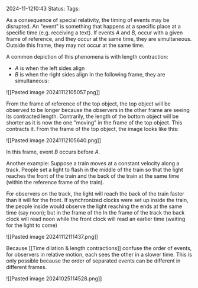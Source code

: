 2024-11-1210:43
Status: 
Tags: 

As a consequence of special relativity, the timing of events may be disrupted. An "event" is something that happens at a specific place at a specific time (e.g. receiving a text). If events $A$ and $B$, occur with a given frame of reference, and they occur at the same time, they are simultaneous. Outside this frame, they may not occur at the same time. 

A common depiction of this phenomena is with length contraction: 
- $A$ is when the left sides align 
- $B$ is when the right sides align 
In the following frame, they are simultaneous: 

![[Pasted image 20241112105057.png]]

From the frame of reference of the top object, the top object will be observed to be longer because the observers in the other frame are seeing its contracted length. Contrarily, the length of the bottom object will be shorter as it is now the one "moving" in the frame of the top object. This contracts it. From the frame of the top object, the image looks like this: 

![[Pasted image 20241112105640.png]]

In this frame, event $B$ occurs before $A$. 

Another example: 
Suppose a train moves at a constant velocity along a track. People set a light to flash in the middle of the train so that the light reaches the front of the train and the back of the train at the same time (within the reference frame of the train). 

For observers on the track, the light will reach the back of the train faster than it will for the front. If synchronized clocks were set up inside the train, the people inside would observe the light reaching the ends at the same time (say noon); but in the frame of the In the frame of the track the back clock will read noon while the front clock will read an earlier time (waiting for the light to come)

![[Pasted image 20241112111437.png]]

Because [[Time dilation & length contractions]] confuse the order of events, for observers in relative motion, each sees the other in a slower time. This is only possible because the order of separated events can be different in different frames. 

![[Pasted image 20241025114528.png]]
